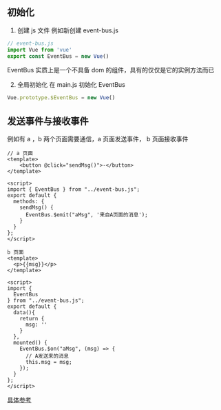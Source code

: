 ## 初始化
1. 创建 js 文件
   例如新创建 event-bus.js
```js
// event-bus.js
import Vue from 'vue'
export const EventBus = new Vue()
```

EventBus 实质上是一个不具备 dom 的组件，具有的仅仅是它的实例方法而已

2. 全局初始化
  在 main.js 初始化 EventBus
```js
Vue.prototype.$EventBus = new Vue()
```
## 发送事件与接收事件
例如有 a ，b 两个页面需要通信，a 页面发送事件， b 页面接收事件
```vue
// a 页面
<template>
    <button @click="sendMsg()">-</button>
</template>

<script> 
import { EventBus } from "../event-bus.js";
export default {
  methods: {
    sendMsg() {
      EventBus.$emit("aMsg", '来自A页面的消息');
    }
  }
}; 
</script>
```

```vue
b 页面
<template>
  <p>{{msg}}</p>
</template>

<script> 
import { 
  EventBus 
} from "../event-bus.js";
export default {
  data(){
    return {
      msg: ''
    }
  },
  mounted() {
    EventBus.$on("aMsg", (msg) => {
      // A发送来的消息
      this.msg = msg;
    });
  }
};
</script>
```

[具体参考](https://zhuanlan.zhihu.com/p/72777951)

